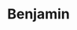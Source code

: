 ---
title: "Benjamin"
url: /ciudad-autonoma-de-buenos-aires/benjamin-ugarteche/
shop: Gemüse & Obst
---